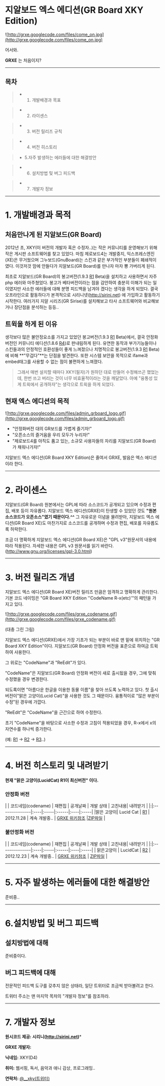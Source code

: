 # 지알보드 엑스 에디션(GR Board XKY Edition) #
![http://grxe.googlecode.com/files/come_on.jpg](http://grxe.googlecode.com/files/come_on.jpg)

어서와.

**GRXE** 는 처음이지?



---



## 목차 ##
> - 1. 개발배경과 목표

> - 2. 라이센스

> - 3. 버전 릴리즈 규칙

> - 4. 버전 히스토리

> - 5.자주 발생하는 에러들에 대한 해결방안

> - 6. 설치방법 및 버그 피드백

> - 7. 개발자 정보



---



# 1. 개발배경과 목적 #
## 처음만나게 된 지알보드(GR Board) ##

2012년 초, XKY(이 버전의 개발자 혹은 수정자..)는 작은 커뮤니티를 운영해보기 위해 작은 게시판 소프트웨어를 찾고 있었다. 마침 제로보드4는 개발중지, 익스프레스엔진(XE)은 무거웠으며 그누보드(GnuBoard)는 스킨과 같은 부가적인 부분들이 폐쇄적이였다. 이것저것 맘에 안들다가 지알보드(GR Board)를 만나자 마자 뿅 가버리게 된다.

최초로 지알보드(GR Board)의 봉고버전(1.9.3 [R1](https://code.google.com/p/grxe/source/detail?r=1) Beta)을 설치하고 사용하면서 자주 php 에러와 마주쳤었다. 봉고가 베타버전이라는 점을 감안하여 충분히 이해가 되는 일이였지만 사소한 에러들에 대해 분명 피드백을 남겨야 겠다는 생각을 하게 되었다. 결국 오프라인으로 활동하다가 본격적으로 시리니넷(http://sirini.net) 에 가입하고 활동하기 시작한다.
여러가지 지알 시리즈(GR Sirise)를 설치해보고 타사 소프트웨어와 비교해보거나 장단점을 분석하는 등등..

## 트윅을 하게 된 이유 ##
생각보다 많은 불안정요소를 가지고 있었던 봉고버전(1.9.3 [R1](https://code.google.com/p/grxe/source/detail?r=1) Beta)에서, 결국 안정화 버전인 커뮤니티 에디션(1.8.6 [R4](https://code.google.com/p/grxe/source/detail?r=4))로 판내림하게 된다.
유연한 동작과 부가기능들이나 스킨들과의 안정적인 호환성들이 좋게 느껴졌으나 치명적으로 봉고버전(1.9.3 [R1](https://code.google.com/p/grxe/source/detail?r=1) Beta)에 비해 **"무겁다"**는 단점을 발견한다.
또한 시스템 보안을 목적으로 ifame과 embed태그를 사용할 수 없는 점이 불편하게 느껴졌다.
> 그래서 매번 설치할 때마다 XKY(필자)가 원하던 대로 만들어 수정해쓰곤 했었는데, 한번 쓰고 버리는 것이 너무 비효율적이라는 것을 깨달았다. 아예 "융통성 있게 트윅에서 공개하자"는 생각으로 트윅을 하게 되었다.

## 현재 엑스 에디션의 목적 ##
![http://grxe.googlecode.com/files/admin_grboard_logo.gif](http://grxe.googlecode.com/files/admin_grboard_logo.gif)
  * "안정화버전 대의 GR보드를 가볍게 즐기자!"
  * "오픈소스의 즐거움을 우리 모두가 누리자!"
  * "제로보드4를 아직도 품고 있는, 소규모 사용자들의 자리를 지알보드(GR Board)가 채워나가자!"

지알보드 엑스 에디션(GR Board XKY Edition)은 줄여서 GRXE, 발음은 엑스 에디션이라 한다.



---



# 2. 라이센스 #
지알보드(GR Board) 원본에서는 GPL에 따라 소스코드가 공개되고 있으며 수정과 편집, 배포 등이 자유롭다. 지알보드 엑스 에디션(GRXE)이 탄생할 수 있었던 것도 **"원본 소스코드가 오픈소스"였기 때문이다.^^** 그 자유로운 이념을 물려받아, 지알보드 엑스 에디션(GR Board XE)도 마찬가지로 소스코드를 공개하며 수정과 편집, 배포를 자유롭도록 허락한다.

조금 더 명확하게 지알보드 엑스 에디션(GR Board XE)은 "GPL v3"원문서의 내용에 따라 적용된다.
자세한 내용은 GPL v3 원문서를 읽기 바란다.(http://www.gnu.org/licenses/gpl-3.0.html)



---



# 3. 버전 릴리즈 개념 #
지알보드 엑스 에디션(GR Board XE)버전 릴리즈 만큼은 엄격하고 명확하게 관리한다.
기본 코드 네이밍은 "GR Board XKY Edition ''CodeName R-x(etc)'"의 패턴을 가지고 있다.


![http://grxe.googlecode.com/files/grxe_codename.gif](http://grxe.googlecode.com/files/grxe_codename.gif)

(대충 그린 그림)




지알보드 엑스 에디션(GRXE)에서 가장 기초가 되는 부분이 바로 맨 밑에 위치하는 "GR Board XKY Edition"이다. 지알보드(GR Board) 안정화 버전을 표준으로 하여금 트윅하여 사용한다.

그 위로는 "CodeName"과 "ReEdit"가 있다.

"CodeName"은 지알보드(GR Board) 안정화 버전이 새로 출시됬을 경우, 그에 맞춰 수정했을 경우 변경한다.

되도록이면 "아름다운 한글을 이용한 동물 이름"을 찾아 쓰도록 노력하고 있다. 첫 출시 버전이"맑은 고양이(Lucid Cat)"을 사용한 것도 그 때문이다. 융통적이로 "많은 부분이 수정"된 경우에 가깝다.

"ReEdit"은 "CodeName"을 근간으로 하여 수정한다.

초기 "CodeName"을 바탕으로 사소한 수정과 고침이 적용되었을 경우, R-x에서 x의 자연수를 하나씩 증가한다.

(예: [R1](https://code.google.com/p/grxe/source/detail?r=1) → [R2](https://code.google.com/p/grxe/source/detail?r=2) → [R3](https://code.google.com/p/grxe/source/detail?r=3)..)



---



# 4. 버전 히스토리 및 내려받기 #

**현재 "맑은 고양이(LucidCat) R1이 최신버전" 이다.**

### 안정화 버전 ###
| | 코드네임(codename) | 재편집 | 공개날짜 | 개발 상태 | 고친내용| 내려받기 |
|:|:---------------|:----|:-----|:------|:----|:-----|
|맑은 고양이| Lucid Cat      | [R1](https://code.google.com/p/grxe/source/detail?r=1) | 2012.11.28 | 계속 개발중.. | [GRXE 위키참조](https://code.google.com/p/grxe/wiki/history_of_lc_r1) |[ZIP파일](http://grxe.googlecode.com/files/grxe_lc_r1.zip) |


### 불안정화 버전 ###
| | 코드네임(codename) | 재편집 | 공개날짜 | 개발 상태 | 고친내용| 내려받기 |
|:|:---------------|:----|:-----|:------|:----|:-----|
| 맑은고양이 | LucidCat       | [R2](https://code.google.com/p/grxe/source/detail?r=2) | 2012.12.23 | 계속 개발중.. | [GRXE 위키참조](https://code.google.com/p/grxe/wiki/history_of_lc_r2) | [ZIP파일](http://grxe.googlecode.com/files/grxe_lc_r2.zip) |



---



# 5. 자주 발생하는 에러들에 대한 해결방안 #

준비중..



---



# 6.설치방법 및 버그 피드백 #
## 설치방법에 대해 ##
준비중이다.

## 버그 피드백에 대해 ##
전문적인 피드백 도구를 갖추지 않은 상태라, 일단 트위터로 조금씩 받아볼려고 한다.

트위터 주소는 맨 마지막 목차의 "개발자 정보"를 참조하라.



---



# 7. 개발자 정보 #
**원시코드 제공: 시리니(http://sirini.net)***

**GRXE 개발자:**

**닉네임:** XKY(D4)

**취미:** 웹서핑, 독서, 음악과 애니 감상, 프로그래밍..

**연락처:** [@\_\_xky(트위터)](https://twitter.com/__xky)